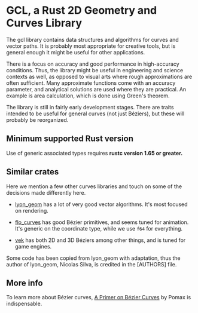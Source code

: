 # GCL, a Rust 2D Geometry and Curves Library

The gcl library contains data structures and algorithms for curves and vector
paths. It is probably most appropriate for creative tools, but is general
enough it might be useful for other applications.

There is a focus on accuracy and good performance in high-accuracy conditions.
Thus, the library might be useful in engineering and science contexts as well,
as opposed to visual arts where rough approximations are often sufficient. Many
approximate functions come with an accuracy parameter, and analytical solutions
are used where they are practical. An example is area calculation, which is
done using Green's theorem.

The library is still in fairly early development stages. There are traits
intended to be useful for general curves (not just Béziers), but these will
probably be reorganized.

## Minimum supported Rust version

Use of generic associated types requires **rustc version 1.65 or greater.**

## Similar crates

Here we mention a few other curves libraries and touch on some of the decisions
made differently here.

* [lyon_geom] has a lot of very good vector algorithms. It's most focused on
  rendering.

* [flo_curves] has good Bézier primitives, and seems tuned for animation. It's
  generic on the coordinate type, while we use `f64` for everything.

* [vek] has both 2D and 3D Béziers among other things, and is tuned for game
  engines.

Some code has been copied from lyon_geom with adaptation, thus the author of
lyon_geom, Nicolas Silva, is credited in the [AUTHORS] file.

## More info

To learn more about Bézier curves, [A Primer on Bézier Curves] by Pomax is
indispensable.

[Rust Code of Conduct]: https://www.rust-lang.org/policies/code-of-conduct
[lyon_geom]: https://crates.io/crates/lyon_geom
[flo_curves]: https://crates.io/crates/flo_curves
[vek]: https://crates.io/crates/vek
[A Primer on Bézier Curves]: https://pomax.github.io/bezierinfo/
